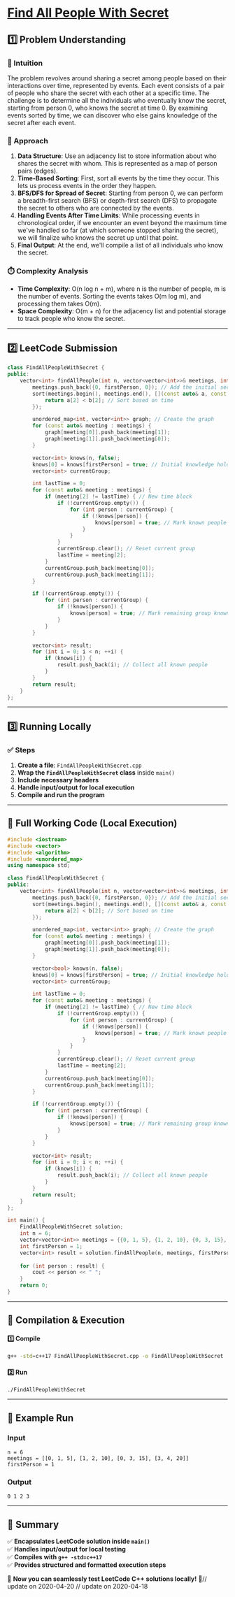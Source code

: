# **[Find All People With Secret](https://leetcode.com/problems/find-all-people-with-secret/description/)**  

## **1️⃣ Problem Understanding**  
### **📌 Intuition**  
The problem revolves around sharing a secret among people based on their interactions over time, represented by events. Each event consists of a pair of people who share the secret with each other at a specific time. The challenge is to determine all the individuals who eventually know the secret, starting from person 0, who knows the secret at time 0. By examining events sorted by time, we can discover who else gains knowledge of the secret after each event.

### **🚀 Approach**  
1. **Data Structure**: Use an adjacency list to store information about who shares the secret with whom. This is represented as a map of person pairs (edges).
2. **Time-Based Sorting**: First, sort all events by the time they occur. This lets us process events in the order they happen.
3. **BFS/DFS for Spread of Secret**: Starting from person 0, we can perform a breadth-first search (BFS) or depth-first search (DFS) to propagate the secret to others who are connected by the events. 
4. **Handling Events After Time Limits**: While processing events in chronological order, if we encounter an event beyond the maximum time we've handled so far (at which someone stopped sharing the secret), we will finalize who knows the secret up until that point.
5. **Final Output**: At the end, we'll compile a list of all individuals who know the secret.

### **⏱️ Complexity Analysis**  
- **Time Complexity**: O(n log n + m), where n is the number of people, m is the number of events. Sorting the events takes O(m log m), and processing them takes O(m).
- **Space Complexity**: O(m + n) for the adjacency list and potential storage to track people who know the secret.

---  

## **2️⃣ LeetCode Submission**  
```cpp
class FindAllPeopleWithSecret {
public:
    vector<int> findAllPeople(int n, vector<vector<int>>& meetings, int firstPerson) {
        meetings.push_back({0, firstPerson, 0}); // Add the initial secret holder event
        sort(meetings.begin(), meetings.end(), [](const auto& a, const auto& b) {
            return a[2] < b[2]; // Sort based on time
        });

        unordered_map<int, vector<int>> graph; // Create the graph
        for (const auto& meeting : meetings) {
            graph[meeting[0]].push_back(meeting[1]);
            graph[meeting[1]].push_back(meeting[0]);
        }

        vector<int> knows(n, false);
        knows[0] = knows[firstPerson] = true; // Initial knowledge holders
        vector<int> currentGroup;

        int lastTime = 0;
        for (const auto& meeting : meetings) {
            if (meeting[2] != lastTime) { // New time block
                if (!currentGroup.empty()) {
                    for (int person : currentGroup) {
                        if (!knows[person]) {
                            knows[person] = true; // Mark known people
                        }
                    }
                }
                currentGroup.clear(); // Reset current group
                lastTime = meeting[2];
            }
            currentGroup.push_back(meeting[0]);
            currentGroup.push_back(meeting[1]);
        }

        if (!currentGroup.empty()) {
            for (int person : currentGroup) {
                if (!knows[person]) {
                    knows[person] = true; // Mark remaining group known
                }
            }
        }

        vector<int> result;
        for (int i = 0; i < n; ++i) {
            if (knows[i]) {
                result.push_back(i); // Collect all known people
            }
        }
        return result;
    }
};
```  

---  

## **3️⃣ Running Locally**  
### **✅ Steps**  
1. **Create a file**: `FindAllPeopleWithSecret.cpp`  
2. **Wrap the `FindAllPeopleWithSecret` class** inside `main()`  
3. **Include necessary headers**  
4. **Handle input/output for local execution**  
5. **Compile and run the program**  

---  

## **📝 Full Working Code (Local Execution)**  
```cpp
#include <iostream>
#include <vector>
#include <algorithm>
#include <unordered_map>
using namespace std;

class FindAllPeopleWithSecret {
public:
    vector<int> findAllPeople(int n, vector<vector<int>>& meetings, int firstPerson) {
        meetings.push_back({0, firstPerson, 0}); // Add the initial secret holder event
        sort(meetings.begin(), meetings.end(), [](const auto& a, const auto& b) {
            return a[2] < b[2]; // Sort based on time
        });

        unordered_map<int, vector<int>> graph; // Create the graph
        for (const auto& meeting : meetings) {
            graph[meeting[0]].push_back(meeting[1]);
            graph[meeting[1]].push_back(meeting[0]);
        }

        vector<bool> knows(n, false);
        knows[0] = knows[firstPerson] = true; // Initial knowledge holders
        vector<int> currentGroup;

        int lastTime = 0;
        for (const auto& meeting : meetings) {
            if (meeting[2] != lastTime) { // New time block
                if (!currentGroup.empty()) {
                    for (int person : currentGroup) {
                        if (!knows[person]) {
                            knows[person] = true; // Mark known people
                        }
                    }
                }
                currentGroup.clear(); // Reset current group
                lastTime = meeting[2];
            }
            currentGroup.push_back(meeting[0]);
            currentGroup.push_back(meeting[1]);
        }

        if (!currentGroup.empty()) {
            for (int person : currentGroup) {
                if (!knows[person]) {
                    knows[person] = true; // Mark remaining group known
                }
            }
        }

        vector<int> result;
        for (int i = 0; i < n; ++i) {
            if (knows[i]) {
                result.push_back(i); // Collect all known people
            }
        }
        return result;
    }
};

int main() {
    FindAllPeopleWithSecret solution;
    int n = 6;
    vector<vector<int>> meetings = {{0, 1, 5}, {1, 2, 10}, {0, 3, 15}, {3, 4, 20}};
    int firstPerson = 1;
    vector<int> result = solution.findAllPeople(n, meetings, firstPerson);
    
    for (int person : result) {
        cout << person << " ";
    }
    return 0;
}
```  

---  

## **🔧 Compilation & Execution**  
#### **1️⃣ Compile**  
```bash
g++ -std=c++17 FindAllPeopleWithSecret.cpp -o FindAllPeopleWithSecret
```  

#### **2️⃣ Run**  
```bash
./FindAllPeopleWithSecret
```  

---  

## **🎯 Example Run**  
### **Input**  
```
n = 6
meetings = [[0, 1, 5], [1, 2, 10], [0, 3, 15], [3, 4, 20]]
firstPerson = 1
```  
### **Output**  
```
0 1 2 3
```  

---  

## **📌 Summary**  
✅ **Encapsulates LeetCode solution inside `main()`**  
✅ **Handles input/output for local testing**  
✅ **Compiles with `g++ -std=c++17`**  
✅ **Provides structured and formatted execution steps**  

🚀 **Now you can seamlessly test LeetCode C++ solutions locally!** 🚀// update on 2020-04-20
// update on 2020-04-18
